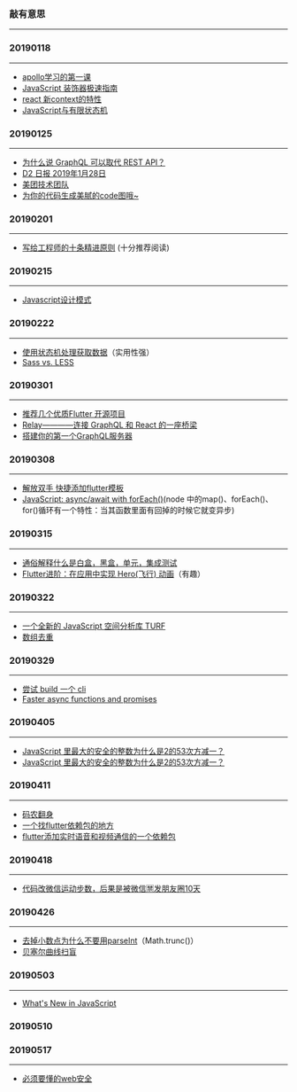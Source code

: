 ### 敲有意思
---
### 20190118
---
- [apollo学习的第一课](https://blog.apollographql.com/full-stack-react-graphql-tutorial-582ac8d24e3b)
- [JavaScript 装饰器极速指南](https://juejin.im/post/5ac85f1d6fb9a028bf0590ee?utm_medium=fe&utm_source=weixinqun)
- [react 新context的特性](https://github.com/doxjs/React-16.3-Context-API)
- [JavaScript与有限状态机](http://www.ruanyifeng.com/blog/2013/09/finite-state_machine_for_javascript.html)

### 20190125
---
- [为什么说 GraphQL 可以取代 REST API？](https://www.infoq.cn/article/LVQGuC3vQX-T3PpVCkHt)
- [D2 日报 2019年1月28日](https://juejin.im/post/5c4e6ddbe51d4533de6e23a5)
- [美团技术团队](https://tech.meituan.com/)
- [为你的代码生成美腻的code图哦~](https://carbon.now.sh/?bg=rgba(171%2C%20184%2C%20195%2C%201)&t=seti&wt=none&l=auto&ds=true&dsyoff=20px&dsblur=68px&wc=true&wa=true&pv=56px&ph=56px&ln=false&fm=Hack&fs=14px&lh=133%25&si=false&es=2x&wm=false)

### 20190201
---
- [写给工程师的十条精进原则](https://juejin.im/post/5b762bace51d45556f41c431) (十分推荐阅读)

### 20190215
---
- [Javascript设计模式](https://juejin.im/post/5c1d1f04e51d4544d544b600)

### 20190222
---
- [使用状态机处理获取数据](https://blog.usejournal.com/handling-data-fetching-with-state-machines-4e25b6366d9)（实用性强）
- [Sass vs. LESS](https://css-tricks.com/sass-vs-less/#article-header-id-5)

### 20190301
---
- [推荐几个优质Flutter 开源项目](https://www.itcodemonkey.com/article/7048.html)
- [Relay————连接 GraphQL 和 React 的一座桥梁](https://facebook.github.io/relay/docs/en/graphql-in-relay.html)
- [搭建你的第一个GraphQL服务器](https://zhuanlan.zhihu.com/p/20468051)

### 20190308
---
- [解放双手 快捷添加flutter模板](https://juejin.im/post/5b6408adf265da0f8e1a082c)
- [JavaScript: async/await with forEach()](https://codeburst.io/javascript-async-await-with-foreach-b6ba62bbf404)(node 中的map()、forEach()、for()循环有一个特性：当其函数里面有回掉的时候它就变异步)

### 20190315
---
- [通俗解释什么是白盒，黑盒，单元，集成测试](https://www.zhihu.com/question/24345678)
- [Flutter进阶：在应用中实现 Hero(飞行) 动画](https://juejin.im/post/5c4dae0de51d456e41391586)（有趣）

### 20190322
---
- [一个全新的 JavaScript 空间分析库 TURF](http://turfjs.org/)
- [数组去重](https://medium.com/dailyjs/how-to-remove-array-duplicates-in-es6-5daa8789641c)

### 20190329
---
- [尝试 build 一个 cli](https://timber.io/blog/creating-a-real-world-cli-app-with-node/)
- [Faster async functions and promises](https://v8.dev/blog/fast-async)

### 20190405
---
- [JavaScript 里最大的安全的整数为什么是2的53次方减一？](http://blog.vjeux.com/2010/javascript/javascript-max_int-number-limits.html)
- [JavaScript 里最大的安全的整数为什么是2的53次方减一？](https://www.zhihu.com/question/29010688/answer/42886646)

### 20190411
---
- [码农翻身](https://zhuanlan.zhihu.com/p/63413099)
- [一个找flutter依赖包的地方](https://pub.dartlang.org/packages/flutter_picker)
- [flutter添加实时语音和视频通信的一个依赖包](https://pub.dartlang.org/packages/agora_rtc_engine)

### 20190418
---
- [代码改微信运动步数，后果是被微信🈲发朋友圈10天](https://www.jianshu.com/p/1f278e47d4e1)

### 20190426
---
- [去掉小数点为什么不要用parseInt](https://medium.com/dailyjs/number-truncation-in-javascript-196c067b0d55)（Math.trunc()）
- [贝塞尔曲线扫盲](http://www.html-js.com/article/1628)

### 20190503
---
- [What's New in JavaScript](https://segmentfault.com/a/1190000019147365?utm_source=weekly&utm_medium=email&utm_campaign=email_weekly)


### 20190510

### 20190517
---
- [必须要懂的web安全](https://segmentfault.com/a/1190000019158228?utm_source=weekly&utm_medium=email&utm_campaign=email_weekly)